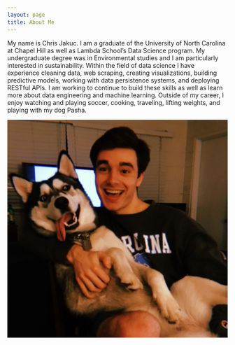 ```yaml
---
layout: page
title: About Me
---
```


My name is Chris Jakuc. I am a graduate of the University of North Carolina at Chapel Hill as well as Lambda School’s Data Science program. My undergraduate degree was in Environmental studies and I am particularly interested in sustainability. Within the field of data science I have experience cleaning data, web scraping, creating visualizations, building predictive models, working with data persistence systems, and deploying RESTful APIs. I am working to continue to build these skills as well as learn more about data engineering and machine learning. Outside of my career, I enjoy watching and playing soccer, cooking, traveling, lifting weights, and playing with my dog Pasha.


![Pasha](img/A8E0E3AF-28FA-410B-8954-F7EA4441DA85_1_201_a.jpeg)
